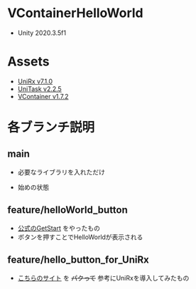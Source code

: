 # VContainerHelloWorld

* Unity 2020.3.5f1

# Assets
* [UniRx v7.1.0](https://github.com/neuecc/UniRx/releases/tag/7.1.0)
* [UniTask v2.2.5](https://github.com/Cysharp/UniTask/releases/tag/2.2.5)
* [VContainer v1.7.2](https://github.com/hadashiA/VContainer)

# 各ブランチ説明

## main
* 必要なライブラリを入れただけ

* 始めの状態

## feature/helloWorld_button
* [公式のGetStart](https://vcontainer.hadashikick.jp/getting-started/hello-world) をやったもの
* ボタンを押すことでHelloWorldが表示される

## feature/hello_button_for_UniRx
* [こちらのサイト](https://xrdnk.hateblo.jp/entry/2021/03/28/223210) を ~~パクって~~ 参考にUniRxを導入してみたもの
